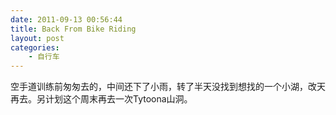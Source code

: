 ```yaml
---
date: 2011-09-13 00:56:44
title: Back From Bike Riding
layout: post
categories:
    - 自行车
---
```

空手道训练前匆匆去的，中间还下了小雨，转了半天没找到想找的一个小湖，改天再去。另计划这个周末再去一次Tytoona山洞。
